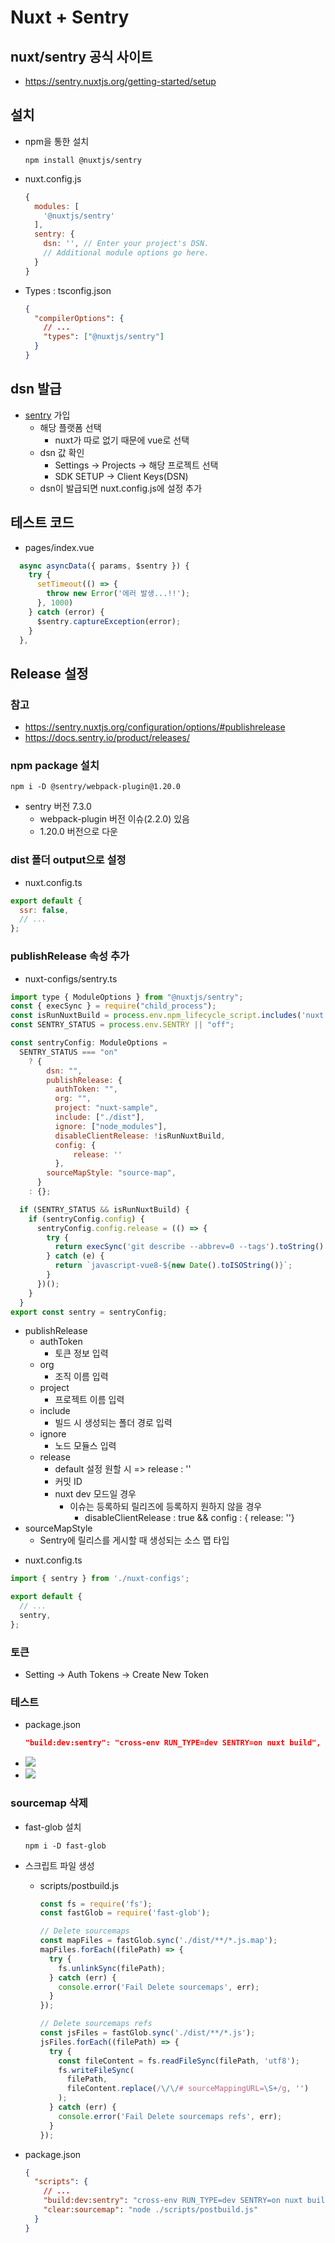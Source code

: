 # Nuxt + Sentry

## nuxt/sentry 공식 사이트

- https://sentry.nuxtjs.org/getting-started/setup

## 설치

- npm을 통한 설치
  ```
  npm install @nuxtjs/sentry
  ```
- nuxt.config.js
  ```js
  {
    modules: [
      '@nuxtjs/sentry'
    ],
    sentry: {
      dsn: '', // Enter your project's DSN.
      // Additional module options go here.
    }
  }
  ```
- Types : tsconfig.json
  ```json
  {
    "compilerOptions": {
      // ...
      "types": ["@nuxtjs/sentry"]
    }
  }
  ```

## dsn 발급

- [sentry](https://sentry.io/) 가입
  - 해당 플랫폼 선택
    - nuxt가 따로 없기 때문에 vue로 선택
  - dsn 값 확인
    - Settings → Projects -> 해당 프로젝트 선택
    - SDK SETUP → Client Keys(DSN)
  - dsn이 발급되면 nuxt.config.js에 설정 추가

## 테스트 코드

- pages/index.vue

```js
  async asyncData({ params, $sentry }) {
    try {
      setTimeout(() => {
        throw new Error('에러 발생...!!');
      }, 1000)
    } catch (error) {
      $sentry.captureException(error);
    }
  },
```

## Release 설정

### 참고

- https://sentry.nuxtjs.org/configuration/options/#publishrelease
- https://docs.sentry.io/product/releases/

### npm package 설치

```
npm i -D @sentry/webpack-plugin@1.20.0
```

- sentry 버전 7.3.0
  - webpack-plugin 버전 이슈(2.2.0) 있음
  - 1.20.0 버전으로 다운

### dist 폴더 output으로 설정

- nuxt.config.ts

```js
export default {
  ssr: false,
  // ...
};
```

### publishRelease 속성 추가

- nuxt-configs/sentry.ts

```js
import type { ModuleOptions } from "@nuxtjs/sentry";
const { execSync } = require("child_process");
const isRunNuxtBuild = process.env.npm_lifecycle_script.includes('nuxt build');
const SENTRY_STATUS = process.env.SENTRY || "off";

const sentryConfig: ModuleOptions =
  SENTRY_STATUS === "on"
    ? {
        dsn: "",
        publishRelease: {
          authToken: "",
          org: "",
          project: "nuxt-sample",
          include: ["./dist"],
          ignore: ["node_modules"],
          disableClientRelease: !isRunNuxtBuild,
          config: {
              release: ''
          },
        sourceMapStyle: "source-map",
      }
    : {};

  if (SENTRY_STATUS && isRunNuxtBuild) {
    if (sentryConfig.config) {
      sentryConfig.config.release = (() => {
        try {
          return execSync('git describe --abbrev=0 --tags').toString().trim();
        } catch (e) {
          return `javascript-vue8-${new Date().toISOString()}`;
        }
      })();
    }
  }
export const sentry = sentryConfig;
```

- publishRelease
  - authToken
    - 토큰 정보 입력
  - org
    - 조직 이름 입력
  - project
    - 프로젝트 이름 입력
  - include
    - 빌드 시 생성되는 폴더 경로 입력
  - ignore
    - 노드 모듈스 입력
  - release
    - default 설정 원할 시 => release : ''
    - 커밋 ID
    - nuxt dev 모드일 경우
      - 이슈는 등록하되 릴리즈에 등록하지 원하지 않을 경우
        - disableClientRelease : true && config : { release: ''}
- sourceMapStyle
  - Sentry에 릴리스를 게시할 때 생성되는 소스 맵 타입

* nuxt.config.ts

```js
import { sentry } from './nuxt-configs';

export default {
  // ...
  sentry,
};
```

### 토큰

- Setting -> Auth Tokens -> Create New Token

### 테스트

- package.json
  ```json
  "build:dev:sentry": "cross-env RUN_TYPE=dev SENTRY=on nuxt build",
  ```
- <img src='./assets/images/release_uploading.png' />
- <img src='./assets/images/sentry_release.png'/>

### sourcemap 삭제

- fast-glob 설치

  ```
  npm i -D fast-glob
  ```

- 스크립트 파일 생성

  - scripts/postbuild.js

    ```js
    const fs = require('fs');
    const fastGlob = require('fast-glob');

    // Delete sourcemaps
    const mapFiles = fastGlob.sync('./dist/**/*.js.map');
    mapFiles.forEach((filePath) => {
      try {
        fs.unlinkSync(filePath);
      } catch (err) {
        console.error('Fail Delete sourcemaps', err);
      }
    });

    // Delete sourcemaps refs
    const jsFiles = fastGlob.sync('./dist/**/*.js');
    jsFiles.forEach((filePath) => {
      try {
        const fileContent = fs.readFileSync(filePath, 'utf8');
        fs.writeFileSync(
          filePath,
          fileContent.replace(/\/\/# sourceMappingURL=\S+/g, '')
        );
      } catch (err) {
        console.error('Fail Delete sourcemaps refs', err);
      }
    });
    ```

- package.json
  ```json
  {
    "scripts": {
      // ...
      "build:dev:sentry": "cross-env RUN_TYPE=dev SENTRY=on nuxt build && npm run clear:sourcemap",
      "clear:sourcemap": "node ./scripts/postbuild.js"
    }
  }
  ```
